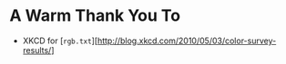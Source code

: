 A Warm Thank You To
===================

* XKCD for [`rgb.txt`][http://blog.xkcd.com/2010/05/03/color-survey-results/]
